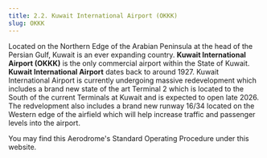 ```yaml
---
title: 2.2. Kuwait International Airport (OKKK)
slug: OKKK
---
```

Located on the Northern Edge of the Arabian Peninsula at the head of the Persian Gulf, Kuwait is an ever expanding country. **Kuwait International Airport (OKKK)** is the only commercial airport within the State of Kuwait. **Kuwait International Airport** dates back to around 1927. Kuwait International Airport is currently undergoing massive redevelopment which includes a brand new state of the art Terminal 2 which is located to the South of the current Terminals at Kuwait and is expected to open late 2026. The redvelopment also includes a brand new runway 16/34 located on the Western edge of the airfield which will help increase traffic and passenger levels into the airport. 

You may find this Aerodrome's Standard Operating Procedure under this website.